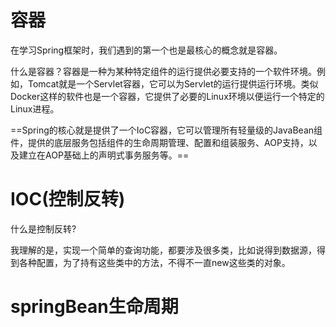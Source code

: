 # 容器

在学习Spring框架时，我们遇到的第一个也是最核心的概念就是容器。

什么是容器？容器是一种为某种特定组件的运行提供必要支持的一个软件环境。例如，Tomcat就是一个Servlet容器，它可以为Servlet的运行提供运行环境。类似Docker这样的软件也是一个容器，它提供了必要的Linux环境以便运行一个特定的Linux进程。

==Spring的核心就是提供了一个IoC容器，它可以管理所有轻量级的JavaBean组件，提供的底层服务包括组件的生命周期管理、配置和组装服务、AOP支持，以及建立在AOP基础上的声明式事务服务等。==



# IOC(控制反转)

什么是控制反转?

我理解的是，实现一个简单的查询功能，都要涉及很多类，比如说得到数据源，得到各种配置，为了持有这些类中的方法，不得不一直new这些类的对象。         





# springBean生命周期